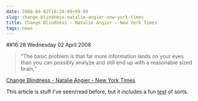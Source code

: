```yaml
---
date: 2008-04-02T16:28:09+09:00
slug: change-blindness-natalie-angier-new-york-times
title: Change Blindness - Natalie Angier - New York Times
tags: news
---
```


##16:28 Wednesday 02 April 2008

> “The basic problem is that far more information lands on your eyes than you can possibly analyze and still end up with a reasonable sized brain,”

[Change Blindness - Natalie Angier - New York Times](http://www.nytimes.com/2008/04/01/science/01angi.html?_r=1&oref=slogin)

This article is stuff I've seen/read before, but it includes a fun [test](http://www.nytimes.com/interactive/2008/03/31/science/20080331_ANGIER_GRAPHIC.html) of sorts.
